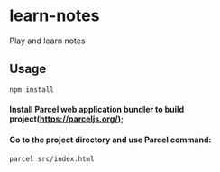 # learn-notes
Play and learn notes


## Usage

 ```
npm install
```

#### Install  Parcel  web application bundler to build project(https://parceljs.org/);


#### Go to the project directory and use Parcel command:

 ```
parcel src/index.html
```
